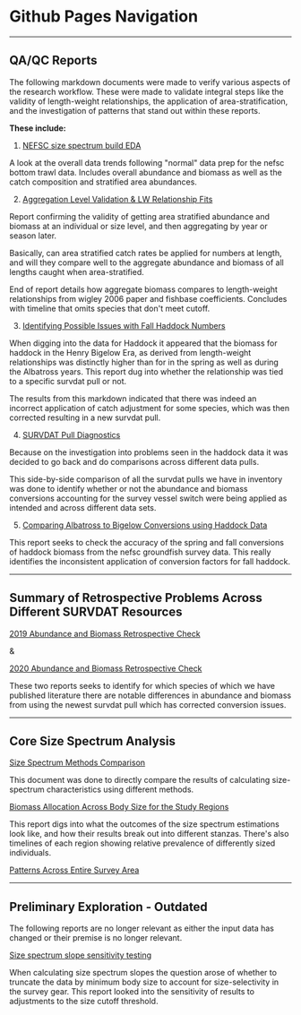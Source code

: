 # Github Pages Navigation

---

## QA/QC Reports

The following markdown documents were made to verify various aspects of the research workflow. These were made to validate integral steps like the validity of length-weight relationships, the application of area-stratification, and the investigation of patterns that stand out within these reports.

**These include:**   


 1. [NEFSC size spectrum build EDA](https://adamkemberling.github.io/nefsc_trawl/R/qaqc_reports/nefsc_eda.html)
 
A look at the overall data trends following "normal" data prep for the nefsc bottom trawl data. Includes overall abundance and biomass as well as the catch composition and stratified area abundances.

 2. [Aggregation Level Validation & LW Relationship Fits](https://adamkemberling.github.io/nefsc_trawl/R/qaqc_reports/stratification_validation.html)

Report confirming the validity of getting area stratified abundance and biomass at an individual or size level, and then aggregating by year or season later. 

Basically, can area stratified catch rates be applied for numbers at length, and will they compare well to the aggregate abundance and biomass of all lengths caught when area-stratified.

End of report details how aggregate biomass compares to length-weight relationships from wigley 2006 paper and fishbase coefficients. Concludes with timeline that omits species that don't meet cutoff.

 3. [Identifying Possible Issues with Fall Haddock Numbers](https://adamkemberling.github.io/nefsc_trawl/R/qaqc_reports/Haddock_check.html)

When digging into the data for Haddock it appeared that the biomass for haddock in the Henry Bigelow Era, as derived from length-weight relationships was distinctly higher than for in the spring as well as during the Albatross years. This report dug into whether the relationship was tied to a specific survdat pull or not.

The results from this markdown indicated that there was indeed an incorrect application of catch adjustment for some species, which was then corrected resulting in a new survdat pull.

 4. [SURVDAT Pull Diagnostics](https://adamkemberling.github.io/nefsc_trawl/R/qaqc_reports/survdat_pull_check.html)
 
Because on the investigation into problems seen in the haddock data it was decided to go back and do comparisons across different data pulls.

This side-by-side comparison of all the survdat pulls we have in inventory was done to identify whether or not the abundance and biomass conversions accounting for the survey vessel switch were being applied as intended and across different data sets.


 5. [Comparing Albatross to Bigelow Conversions using Haddock Data](https://adamkemberling.github.io/nefsc_trawl/R/qaqc_reports/albatross_bigelow_conversions.html)
 
This report seeks to check the accuracy of the spring and fall conversions of haddock biomass from the nefsc groundfish survey data. This really identifies the inconsistent application of conversion factors for fall haddock.

---

##  Summary of Retrospective Problems Across Different SURVDAT Resources

[2019 Abundance and Biomass Retrospective Check](https://adamkemberling.github.io/nefsc_trawl/R/qaqc_reports/abundance_biomass_check_2019.html)

&

[2020 Abundance and Biomass Retrospective Check](https://adamkemberling.github.io/nefsc_trawl/R/qaqc_reports/abundance_biomass_check_2020.html) 
 
 These two reports seeks to identify for which species of which we have published literature there are notable differences in abundance and biomass from using the newest survdat pull which has corrected conversion issues.



 ---
 
## Core Size Spectrum Analysis


[Size Spectrum Methods Comparison](https://adamkemberling.github.io/nefsc_trawl/R/qaqc_reports/sizespectra_methods_comparison.html)

This document was done to directly compare the results of calculating size-spectrum characteristics using different methods. 

 
[Biomass Allocation Across Body  Size for the Study Regions](https://adamkemberling.github.io/nefsc_trawl/R/nmfs_size_spectra/bodymass_allocation.html)

This report digs into what the outcomes of the size spectrum estimations look like, and how their results break out into different stanzas. There's also timelines of each region showing relative prevalence of differently sized individuals.


[Patterns Across Entire Survey Area](https://adamkemberling.github.io/nefsc_trawl/R/nmfs_size_spectra/sizze_spectrum_story.html)

---

## Preliminary Exploration - Outdated

The following reports are no longer relevant as either the input data has changed or their premise is no longer relevant.

[Size spectrum slope sensitivity testing](https://adamkemberling.github.io/nefsc_trawl/R/qaqc_reports/ss_sensitivity.html)

When calculating size spectrum slopes the question arose of whether to truncate the data by minimum body size to account for size-selectivity in the survey gear. This report looked into the sensitivity of results to adjustments to the size cutoff threshold.
